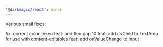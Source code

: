 ```yaml
---
'@darkmagic/react': minor
---
```


Various small fixes:

fix: correct color token
feat: add flex gap 10
feat: add asChild to TextArea for use with content-editables
feat: add onValueChange to input
